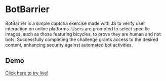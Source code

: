 # BotBarrier

BotBarrier is a simple captcha exercise made with JS to verify user interaction on online platforms. Users are prompted to select specific images, such as those featuring bicycles, to prove they are human and not bots. Successfully completing the challenge grants access to the desired content, enhancing security against automated bot activities.

## Demo

[Click here to try live!](https://botbarrier.netlify.app/)
